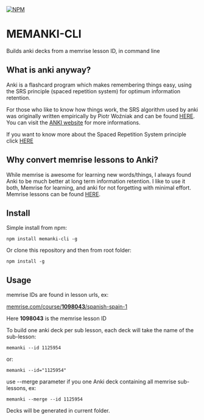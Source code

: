 [![NPM](https://nodei.co/npm/memanki-cli.png)](https://nodei.co/npm/memanki-cli/)

# MEMANKI-CLI

Builds anki decks from a memrise lesson ID, in command line

## What is anki anyway?
Anki is a flashcard program which makes remembering things easy, using the SRS principle (spaced repetition system) for optimum information retention.

For those who like to know how things work, the SRS algorithm used by anki was originally written empirically by Piotr Woźniak and can be found [HERE](https://www.supermemo.com/english/ol/sm2.htm).
You can visit the [ANKI website](https://apps.ankiweb.net) for more informations.

If you want to know more about the Spaced Repetition System principle click [HERE](https://www.supermemo.com/articles/theory.htm)

## Why convert memrise lessons to Anki?
While memrise is awesome for learning new words/things, I always found Anki to be much better at long term information retention.
I like to use it both, Memrise for learning, and anki for not forgetting with minimal effort.
Memrise lessons can be found [HERE](https://www.memrise.com/courses/english/).

## Install
Simple install from npm:
````
npm install memanki-cli -g
````
Or clone this repository and then from root folder:
````
npm install -g
````

## Usage

memrise IDs are found in lesson urls, ex: 

[memrise.com/course/**1098043**/spanish-spain-1](https://memrise.com/course/1098043/spanish-spain-1)

Here **1098043** is the memrise lesson ID

To build one anki deck per sub lesson, each deck will take the name of the sub-lesson:
````
memanki --id 1125954 
````
or:
````
memanki --id="1125954"
````

use --merge parameter if you one Anki deck containing all memrise sub-lessons, ex:
````
memanki --merge --id 1125954
`````

Decks will be generated in current folder.
